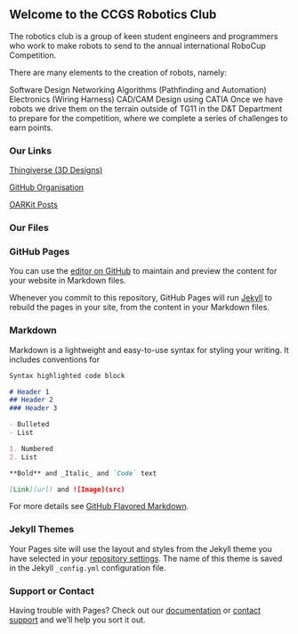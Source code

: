 ## Welcome to the CCGS Robotics Club

The robotics club is a group of keen student engineers and programmers who work to make robots to send to the annual international RoboCup Competition.

There are many elements to the creation of robots, namely:

Software Design
Networking
Algorithms (Pathfinding and Automation)
Electronics (Wiring Harness)
CAD/CAM Design using CATIA
Once we have robots we drive them on the terrain outside of TG11 in the D&T Department to prepare for the competition, where we complete a series of challenges to earn points.

### Our Links

[Thingiverse (3D Designs)](https://www.thingiverse.com/groups/ccgs-robotics/things)

[GitHub Organisation]( https://github.com/CCGSRobotics)

[OARKit Posts](https://groups.google.com/forum/#!topic/oarkit/6ngI1czbHFA)

### Our Files



### GitHub Pages

You can use the [editor on GitHub](https://github.com/CCGSRobotics/ccgsrobotics.github.io/edit/master/index.md) to maintain and preview the content for your website in Markdown files.

Whenever you commit to this repository, GitHub Pages will run [Jekyll](https://jekyllrb.com/) to rebuild the pages in your site, from the content in your Markdown files.

### Markdown

Markdown is a lightweight and easy-to-use syntax for styling your writing. It includes conventions for

```markdown
Syntax highlighted code block

# Header 1
## Header 2
### Header 3

- Bulleted
- List

1. Numbered
2. List

**Bold** and _Italic_ and `Code` text

[Link](url) and ![Image](src)
```

For more details see [GitHub Flavored Markdown](https://guides.github.com/features/mastering-markdown/).

### Jekyll Themes

Your Pages site will use the layout and styles from the Jekyll theme you have selected in your [repository settings](https://github.com/CCGSRobotics/ccgsrobotics.github.io/settings). The name of this theme is saved in the Jekyll `_config.yml` configuration file.

### Support or Contact

Having trouble with Pages? Check out our [documentation](https://help.github.com/categories/github-pages-basics/) or [contact support](https://github.com/contact) and we’ll help you sort it out.
